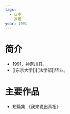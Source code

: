 ```yaml
---
tags:
  - 日本
  - 推理
year: 1991
---
```

# 简介

- 1991，神奈川县。
- [[东京大学]][[法学部]]毕业。
# 主要作品

- 短篇集
《我来说出真相》